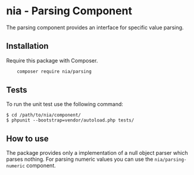 # nia - Parsing Component

The parsing component provides an interface for specific value parsing.

## Installation

Require this package with Composer.

```bash
	composer require nia/parsing
```

## Tests
To run the unit test use the following command:

    $ cd /path/to/nia/component/
    $ phpunit --bootstrap=vendor/autoload.php tests/

## How to use
The package provides only a implementation of a null object parser which parses nothing. For parsing numeric values you can use the `nia/parsing-numeric` component.
